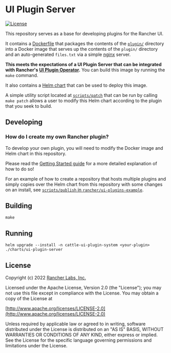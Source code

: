 UI Plugin Server
========

[![License](https://img.shields.io/badge/License-Apache%202.0-blue.svg)](https://opensource.org/licenses/Apache-2.0)

This repository serves as a base for developing plugins for the Rancher UI.

It contains a [Dockerfile](./package/Dockerfile) that packages the contents of the [`plugin/`](./plugin) directory into a Docker image that serves up the contents of the `plugin/` directory and an auto-generated `files.txt` via a simple [nginx](https://nginx.org) server.

**This meets the expectations of a UI Plugin Server that can be integrated with Rancher's [UI Plugin Operator](https://github.com/rancher/ui-plugin-operator).** You can build this image by running the `make` command.

It also contains a [Helm chart](https://github.com/helm/helm) that can be used to deploy this image. 

A simple utility script located at [`scripts/patch`](./scripts/patch) that can be run by calling `make patch` allows a user to modify this Helm chart according to the plugin that you seek to build.

## Developing

### How do I create my own Rancher plugin?

To develop your own plugin, you will need to modify the Docker image and Helm chart in this repository.

Please read the [Getting Started guide](./docs/gettingstarted.md) for a more detailed explanation of how to do so!

For an example of how to create a repository that hosts multiple plugins and simply copies over the Helm chart from this repository with some changes on an install, see [`scripts/publish` in `rancher/ui-plugins-example`](https://github.com/rancher/ui-plugin-examples/blob/main/scripts/publish).

## Building

`make`

## Running

`helm upgrade --install -n cattle-ui-plugin-system <your-plugin> ./charts/ui-plugin-server`

## License
Copyright (c) 2022 [Rancher Labs, Inc.](http://rancher.com)

Licensed under the Apache License, Version 2.0 (the "License");
you may not use this file except in compliance with the License.
You may obtain a copy of the License at

[http://www.apache.org/licenses/LICENSE-2.0](http://www.apache.org/licenses/LICENSE-2.0)

Unless required by applicable law or agreed to in writing, software
distributed under the License is distributed on an "AS IS" BASIS,
WITHOUT WARRANTIES OR CONDITIONS OF ANY KIND, either express or implied.
See the License for the specific language governing permissions and
limitations under the License.
